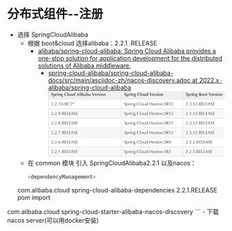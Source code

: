 # 分布式组件--注册
- 选择 SpringCloudAlibaba
	- 根据 boot&cloud 选择alibaba：2.2.1 .RELEASE
	  - [alibaba/spring-cloud-alibaba: Spring Cloud Alibaba provides a one-stop solution for application development for the distributed solutions of Alibaba middleware.](https://github.com/alibaba/spring-cloud-alibaba)
	    - [spring-cloud-alibaba/spring-cloud-alibaba-docs/src/main/asciidoc-zh/nacos-discovery.adoc at 2022.x · alibaba/spring-cloud-alibaba](https://github.com/alibaba/spring-cloud-alibaba/blob/2022.x/spring-cloud-alibaba-docs/src/main/asciidoc-zh/nacos-discovery.adoc)
	![Pasted image 20231030130229](BEFORE/附件/Pasted%20image%2020231030130229.png)
	- 在 common 模块 引入 SpringCloudAlibaba2.2.1 以及nacos：
	  ```java
	  <dependencyManagement>
    <dependencies>
        <dependency>
            <groupId>com.alibaba.cloud</groupId>
            <artifactId>spring-cloud-alibaba-dependencies</artifactId>
            <version>2.2.1.RELEASE</version>
            <type>pom</type>
            <scope>import</scope>
        </dependency>
    </dependencies>
</dependencyManagement>

<dependency>
    <groupId>com.alibaba.cloud</groupId>
    <artifactId>spring-cloud-starter-alibaba-nacos-discovery</artifactId>
</dependency>
```
	- 下载 nacos server(可以用docker安装)